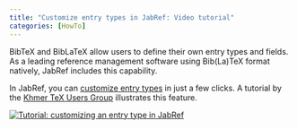 ```yaml
---
title: "Customize entry types in JabRef: Video tutorial"
categories: [HowTo]
---
```


BibTeX and BibLaTeX allow users to define their own entry types and fields.
As a leading reference management software using Bib(La)TeX format natively,
JabRef includes this capability.

In JabRef, you can [customize entry types](http://help.jabref.org/en/CustomEntriesHelp) in just a few clicks.
A tutorial by the [Khmer TeX Users Group](https://khtug.blogspot.de/) illustrates this feature.

[![Tutorial: customizing an entry type in JabRef](../img/CustomEntryType-Youtube-screenshot.png)](https://www.youtube.com/watch?v=iM1pg3jAIgs " Customize Entry Types in JabRef ")
